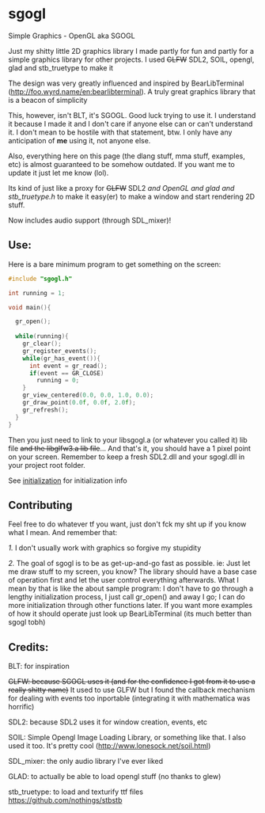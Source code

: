 # sgogl
Simple Graphics - OpenGL
aka SGOGL

Just my shitty little 2D graphics library I made partly for fun and partly for a simple graphics library for other projects. I used ~~GLFW~~ SDL2, SOIL, opengl, glad and stb_truetype to make it

The design was very greatly influenced and inspired by BearLibTerminal (http://foo.wyrd.name/en:bearlibterminal). A truly great graphics library that is a beacon of simplicity

This, however, isn't BLT, it's SGOGL. Good luck trying to use it. I understand it because I made it and I don't care if anyone else can or can't understand it. I don't mean to be hostile with that statement, btw. I only have any anticipation of **me** using it, not anyone else.

Also, everything here on this page (the dlang stuff, mma stuff, examples, etc) is almost guaranteed to be somehow outdated. If you want me to update it just let me know (lol).

Its kind of just like a proxy for ~~GLFW~~ SDL2 *and OpenGL* *and glad* *and stb_truetype.h* to make it easy(er) to make a window and start rendering 2D stuff.

Now includes audio support (through SDL_mixer)!

## Use:

Here is a bare minimum program to get something on the screen:

```c
#include "sgogl.h"

int running = 1;

void main(){

  gr_open();
  
  while(running){
    gr_clear();
    gr_register_events();
    while(gr_has_event()){
      int event = gr_read();
      if(event == GR_CLOSE)
        running = 0;
    }
    gr_view_centered(0.0, 0.0, 1.0, 0.0);
    gr_draw_point(0.0f, 0.0f, 2.0f);
    gr_refresh();
  }
}
```

Then you just need to link to your libsgogl.a (or whatever you called it) lib file ~~and the libglfw3.a lib file~~... And that's it, you should have a 1 pixel point on your screen. Remember to keep a fresh SDL2.dll and your sgogl.dll in your project root folder.

See [initialization](./documentation_initialization.md) for initialization info

## Contributing

Feel free to do whatever tf you want, just don't fck my sht up if you know what I mean. And remember that:

*1.* I don't usually work with graphics so forgive my stupidity

*2.* The goal of sgogl is to be as get-up-and-go fast as possible. ie: Just let me draw stuff to my screen, you know? The library should have a base case of operation first and let the user control everything afterwards. What I mean by that is like the about sample program: I don't have to go through a lengthy initialization process, I just call gr_open() and away I go; I can do more initialization through other functions later. If you want more examples of how it should operate just look up BearLibTerminal (its much better than sgogl tobh)

## Credits:

BLT: for inspiration

~~GLFW: because SGOGL uses it (and for the confidence I got from it to use a really shitty name)~~
It used to use GLFW but I found the callback mechanism for dealing with events too inportable (integrating it with mathematica was horrific)

SDL2: because SDL2 uses it for window creation, events, etc

SOIL: Simple Opengl Image Loading Library, or something like that. I also used it too. It's pretty cool (http://www.lonesock.net/soil.html)

SDL_mixer: the only audio library I've ever liked

GLAD: to actually be able to load opengl stuff (no thanks to glew)

stb_truetype: to load and texturify ttf files https://github.com/nothings/stbstb

